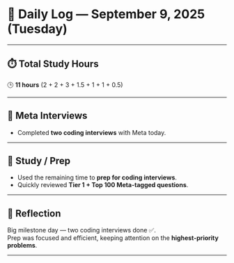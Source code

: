 # 📅 Daily Log — September 9, 2025 (Tuesday)

---

## ⏱️ Total Study Hours  
🕒 **11 hours** (2 + 2 + 3 + 1.5 + 1 + 1 + 0.5)

---

## 🎤 Meta Interviews  
- Completed **two coding interviews** with Meta today.  

---

## 📘 Study / Prep  
- Used the remaining time to **prep for coding interviews**.  
- Quickly reviewed **Tier 1 + Top 100 Meta-tagged questions**.  

---

## 🌟 Reflection  
Big milestone day — two coding interviews done ✅.  
Prep was focused and efficient, keeping attention on the **highest-priority problems**.  

---